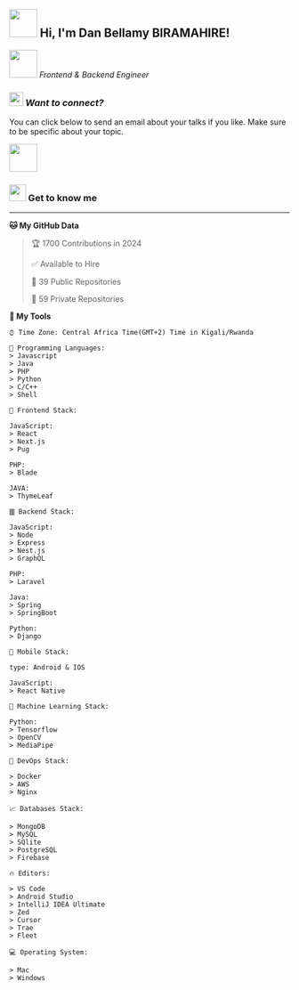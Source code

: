 <h2><img src="https://media.giphy.com/media/oOylMv2oLDxcxGzYn6/giphy.gif" width="50"/> Hi, I'm Dan Bellamy BIRAMAHIRE! </h2>
<!-- <img align='right' src="https://media.giphy.com/media/Nn97Knvcol0rENwFk5/giphy.gif" width="230"> -->
<p><em><img src="https://media.giphy.com/media/kkcdw2s1OOtKjdeHXW/giphy.gif" width="50"> Frontend & Backend Engineer </em></p>

### <p><em><img src="https://media.giphy.com/media/E4mDbvI2NqbHO0rUXh/giphy.gif" width="25"/> Want to connect?</em></p>

You can click below to send an email about your talks if you like. Make sure to be specific about your topic.

<a href="mailto:bdanbellamy@gmail.com?subject=Project Discussions - A message from Github Connections" target="_blank" ><img src="https://media.giphy.com/media/ZcdZ7ldgeIhfesqA6E/giphy.gif" width="50" border-color="white" /></a>

### <p><img src="https://media.giphy.com/media/oiaxzlKS0NmWoIFLfl/giphy.gif" width="30"> Get to know me </p> 

---

**🐱 My GitHub Data** 
> 🏆 1700 Contributions in 2024
 > 
> ✅ Available to Hire
 > 
> 📜 39 Public Repositories 
 > 
> 🔑 59 Private Repositories  
 > 

**💼 My Tools** 

```text
⌚︎ Time Zone: Central Africa Time(GMT+2) Time in Kigali/Rwanda

💬 Programming Languages: 
> Javascript
> Java
> PHP
> Python
> C/C++
> Shell

🎨 Frontend Stack:

JavaScript: 
> React 
> Next.js 
> Pug
    
PHP: 
> Blade
    
JAVA: 
> ThymeLeaf
    
🀫 Backend Stack:

JavaScript: 
> Node 
> Express 
> Nest.js 
> GraphQL

PHP: 
> Laravel

Java: 
> Spring 
> SpringBoot

Python: 
> Django

📱 Mobile Stack:

type: Android & IOS

JavaScript: 
> React Native
    
🤖 Machine Learning Stack:

Python:
> Tensorflow 
> OpenCV 
> MediaPipe
    
🔭 DevOps Stack:

> Docker 
> AWS 
> Nginx

📈 Databases Stack:

> MongoDB 
> MySQL 
> SQlite 
> PostgreSQL 
> Firebase

🔥 Editors: 

> VS Code
> Android Studio
> IntelliJ IDEA Ultimate
> Zed
> Cursor
> Trae
> Fleet

💻 Operating System: 

> Mac
> Windows

```
